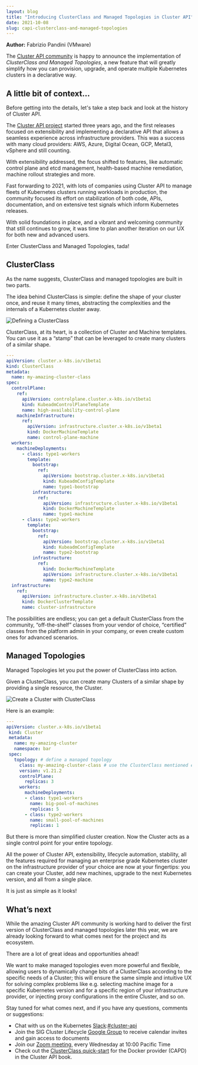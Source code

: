 ```yaml
---
layout: blog
title: "Introducing ClusterClass and Managed Topologies in Cluster API"
date: 2021-10-08
slug: capi-clusterclass-and-managed-topologies
---
```


**Author:** Fabrizio Pandini (VMware)

The [Cluster API community](https://cluster-api.sigs.k8s.io/) is happy to announce the implementation of *ClusterClass and Managed Topologies*, a new feature that will greatly simplify how you can provision, upgrade, and operate multiple Kubernetes clusters in a declarative way.

## A little bit of context…

Before getting into the details, let's take a step back and look at the history of Cluster API.

The [Cluster API project](https://github.com/kubernetes-sigs/cluster-api/) started three years ago, and the first releases focused on extensibility and implementing a declarative API that allows a seamless experience across infrastructure providers. This was a success with many cloud providers: AWS, Azure, Digital Ocean, GCP, Metal3, vSphere and still counting.

With extensibility addressed, the focus shifted to features, like automatic control plane and etcd management, health-based machine remediation, machine rollout strategies and more.

Fast forwarding to 2021, with lots of companies using Cluster API to manage fleets of Kubernetes clusters running workloads in production, the community focused its effort on stabilization of both code, APIs, documentation, and on extensive test signals which inform Kubernetes releases.

With solid foundations in place, and a vibrant and welcoming community that still continues to grow, it was time to plan another iteration on our UX for both new and advanced users.

Enter ClusterClass and Managed Topologies, tada!

## ClusterClass

As the name suggests, ClusterClass and managed topologies are built in two parts.

The idea behind ClusterClass is simple: define the shape of your cluster once, and reuse it many times, abstracting the complexities and the internals of a Kubernetes cluster away.

![Defining a ClusterClass](/images/blog/2021-10-08-clusterclass-and-managed-topologies/clusterclass.svg)

ClusterClass, at its heart, is a collection of Cluster and Machine templates. You can use it as a “stamp” that can be leveraged to create many clusters of a similar shape.

```yaml
---
apiVersion: cluster.x-k8s.io/v1beta1
kind: ClusterClass
metadata:
  name: my-amazing-cluster-class
spec:
  controlPlane:
    ref:
      apiVersion: controlplane.cluster.x-k8s.io/v1beta1
      kind: KubeadmControlPlaneTemplate
      name: high-availability-control-plane
    machineInfrastructure:
      ref:
        apiVersion: infrastructure.cluster.x-k8s.io/v1beta1
        kind: DockerMachineTemplate
        name: control-plane-machine
  workers:
    machineDeployments:
      - class: type1-workers
        template:
          bootstrap:
            ref:
              apiVersion: bootstrap.cluster.x-k8s.io/v1beta1
              kind: KubeadmConfigTemplate
              name: type1-bootstrap
          infrastructure:
            ref:
              apiVersion: infrastructure.cluster.x-k8s.io/v1beta1
              kind: DockerMachineTemplate
              name: type1-machine
      - class: type2-workers
        template:
          bootstrap:
            ref:
              apiVersion: bootstrap.cluster.x-k8s.io/v1beta1
              kind: KubeadmConfigTemplate
              name: type2-bootstrap
          infrastructure:
            ref:
              kind: DockerMachineTemplate
              apiVersion: infrastructure.cluster.x-k8s.io/v1beta1
              name: type2-machine
  infrastructure:
    ref:
      apiVersion: infrastructure.cluster.x-k8s.io/v1beta1
      kind: DockerClusterTemplate
      name: cluster-infrastructure

```

The possibilities are endless; you can get a default ClusterClass from the community, “off-the-shelf” classes from your vendor of choice, “certified” classes from the platform admin in your company, or even create custom ones for advanced scenarios.

## Managed Topologies

Managed Topologies let you put the power of ClusterClass into action.

Given a ClusterClass, you can create many Clusters of a similar shape by providing a single resource, the Cluster.

![Create a Cluster with ClusterClass](/images/blog/2021-10-08-clusterclass-and-managed-topologies/create-cluster.svg)

Here is an example:

```yaml
---
apiVersion: cluster.x-k8s.io/v1beta1
 kind: Cluster
 metadata:
   name: my-amazing-cluster
   namespace: bar
 spec:
   topology: # define a managed topology
     class: my-amazing-cluster-class # use the ClusterClass mentioned earlier
     version: v1.21.2
     controlPlane:
       replicas: 3
     workers:
       machineDeployments:
       - class: type1-workers
         name: big-pool-of-machines
         replicas: 5
       - class: type2-workers
         name: small-pool-of-machines
         replicas: 1
```

But there is more than simplified cluster creation. Now the Cluster acts as a single control point for your entire topology.

All the power of Cluster API, extensibility, lifecycle automation, stability, all the features required for managing an enterprise grade Kubernetes cluster on the infrastructure provider of your choice are now at your fingertips: you can create your Cluster, add new machines, upgrade to the next Kubernetes version, and all from a single place.

It is just as simple as it looks!

## What’s next

While the amazing Cluster API community is working hard to deliver the first version of ClusterClass and managed topologies later this year, we are already looking forward to what comes next for the project and its ecosystem.

There are a lot of great ideas and opportunities ahead!

We want to make managed topologies even more powerful and flexible, allowing users to dynamically change bits of a ClusterClass according to the specific needs of a Cluster; this will ensure the same simple and intuitive UX for solving complex problems like e.g. selecting machine image for a specific Kubernetes version and for a specific region of your infrastructure provider, or injecting proxy configurations in the entire Cluster, and so on.

Stay tuned for what comes next, and if you have any questions, comments or suggestions:

* Chat with us on the Kubernetes [Slack](http://slack.k8s.io/):[#cluster-api](https://kubernetes.slack.com/archives/C8TSNPY4T)
* Join the SIG Cluster Lifecycle [Google Group](https://groups.google.com/g/kubernetes-sig-cluster-lifecycle) to receive calendar invites and gain access to documents
* Join our [Zoom meeting](https://zoom.us/j/861487554), every Wednesday at 10:00 Pacific Time
* Check out the [ClusterClass quick-start](https://cluster-api.sigs.k8s.io/user/quick-start.html) for the Docker provider (CAPD) in the Cluster API book.

